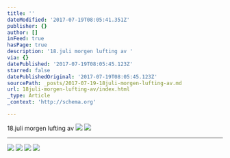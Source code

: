 ```yaml
---
title: ''
dateModified: '2017-07-19T08:05:41.351Z'
publisher: {}
author: []
inFeed: true
hasPage: true
description: '18.juli morgen lufting av '
via: {}
datePublished: '2017-07-19T08:05:45.123Z'
starred: false
datePublishedOriginal: '2017-07-19T08:05:45.123Z'
sourcePath: _posts/2017-07-19-18juli-morgen-lufting-av.md
url: 18juli-morgen-lufting-av/index.html
_type: Article
_context: 'http://schema.org'

---
```

18.juli morgen lufting av ![](https://imgflo.herokuapp.com/graph/2b2431f8e7ba7b0/4e61acdbfde85a8eca014c7fa8f1c282/croprotate.jpg?cropheight=3024&cropwidth=4032&degrees=-180&input=https%3A%2F%2Fthe-grid-user-content.s3-us-west-2.amazonaws.com%2F554e399d-242a-42eb-85b6-3e13a4a7247a.jpg&x=0&y=0)
![](https://the-grid-user-content.s3-us-west-2.amazonaws.com/a0e3229a-213d-40ea-9c49-441ffaade014.jpg)

---

![](https://the-grid-user-content.s3-us-west-2.amazonaws.com/7fbdf63b-22a7-46f8-bbbb-c010983b1004.jpg)
![](https://imgflo.herokuapp.com/graph/2b2431f8e7ba7b0/f6a00908a1a2df84c66c9d1c061e0ccd/croprotate.jpg?cropheight=3024&cropwidth=4032&degrees=-180&input=https%3A%2F%2Fthe-grid-user-content.s3-us-west-2.amazonaws.com%2Ff1e50178-7147-47f5-a368-a5cf8e4a0f93.jpg&x=0&y=0)
![](https://imgflo.herokuapp.com/graph/2b2431f8e7ba7b0/85f43e01baa2051857ab1599ac9c117e/croprotate.jpg?cropheight=3024&cropwidth=4032&degrees=-180&input=https%3A%2F%2Fthe-grid-user-content.s3-us-west-2.amazonaws.com%2F02abedc3-aa81-4cc3-9d9c-5cdad35e2dab.jpg&x=0&y=0)
![](https://the-grid-user-content.s3-us-west-2.amazonaws.com/4da2a482-6c1e-4448-b5a7-aa5cff1e21b2.jpg)